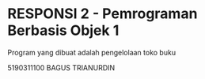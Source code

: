 # RESPONSI 2 - Pemrograman Berbasis Objek 1
Program yang dibuat adalah pengelolaan toko buku 

5190311100 BAGUS TRIANURDIN
